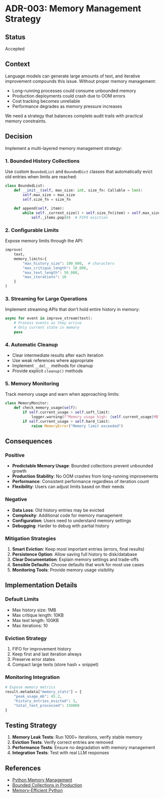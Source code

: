 # ADR-003: Memory Management Strategy

## Status
Accepted

## Context
Language models can generate large amounts of text, and iterative improvement compounds this issue. Without proper memory management:
- Long-running processes could consume unbounded memory
- Production deployments could crash due to OOM errors
- Cost tracking becomes unreliable
- Performance degrades as memory pressure increases

We need a strategy that balances complete audit trails with practical memory constraints.

## Decision
Implement a multi-layered memory management strategy:

### 1. Bounded History Collections
Use custom `BoundedList` and `BoundedDict` classes that automatically evict old entries when limits are reached:

```python
class BoundedList:
    def __init__(self, max_size: int, size_fn: Callable = len):
        self.max_size = max_size
        self.size_fn = size_fn
        
    def append(self, item):
        while self._current_size() + self.size_fn(item) > self.max_size:
            self._items.pop(0)  # FIFO eviction
```

### 2. Configurable Limits
Expose memory limits through the API:

```python
improve(
    text,
    memory_limits={
        "max_history_size": 100_000,  # characters
        "max_critique_length": 10_000,
        "max_text_length": 50_000,
        "max_iterations": 10
    }
)
```

### 3. Streaming for Large Operations
Implement streaming APIs that don't hold entire history in memory:

```python
async for event in improve_stream(text):
    # Process events as they arrive
    # Only current state in memory
    pass
```

### 4. Automatic Cleanup
- Clear intermediate results after each iteration
- Use weak references where appropriate
- Implement `__del__` methods for cleanup
- Provide explicit `cleanup()` methods

### 5. Memory Monitoring
Track memory usage and warn when approaching limits:

```python
class MemoryMonitor:
    def check_memory_usage(self):
        if self.current_usage > self.soft_limit:
            logger.warning(f"Memory usage high: {self.current_usage}MB")
        if self.current_usage > self.hard_limit:
            raise MemoryError("Memory limit exceeded")
```

## Consequences

### Positive
- **Predictable Memory Usage**: Bounded collections prevent unbounded growth
- **Production Stability**: No OOM crashes from long-running improvements
- **Performance**: Consistent performance regardless of iteration count
- **Flexibility**: Users can adjust limits based on their needs

### Negative
- **Data Loss**: Old history entries may be evicted
- **Complexity**: Additional code for memory management
- **Configuration**: Users need to understand memory settings
- **Debugging**: Harder to debug with partial history

### Mitigation Strategies

1. **Smart Eviction**: Keep most important entries (errors, final results)
2. **Persistence Option**: Allow saving full history to disk/database
3. **Clear Documentation**: Explain memory settings and trade-offs
4. **Sensible Defaults**: Choose defaults that work for most use cases
5. **Monitoring Tools**: Provide memory usage visibility

## Implementation Details

### Default Limits
- Max history size: 1MB
- Max critique length: 10KB  
- Max text length: 100KB
- Max iterations: 10

### Eviction Strategy
1. FIFO for improvement history
2. Keep first and last iteration always
3. Preserve error states
4. Compact large texts (store hash + snippet)

### Monitoring Integration
```python
# Expose memory metrics
result.metadata["memory_stats"] = {
    "peak_usage_mb": 45.2,
    "history_entries_evicted": 3,
    "total_text_processed": 150000
}
```

## Testing Strategy

1. **Memory Leak Tests**: Run 1000+ iterations, verify stable memory
2. **Eviction Tests**: Verify correct entries are removed
3. **Performance Tests**: Ensure no degradation with memory management
4. **Integration Tests**: Test with real LLM responses

## References
- [Python Memory Management](https://docs.python.org/3/c-api/memory.html)
- [Bounded Collections in Production](https://engineering.linkedin.com/blog/2016/06/bounded-cache)
- [Memory-Efficient Python](https://realpython.com/python-memory-management/)